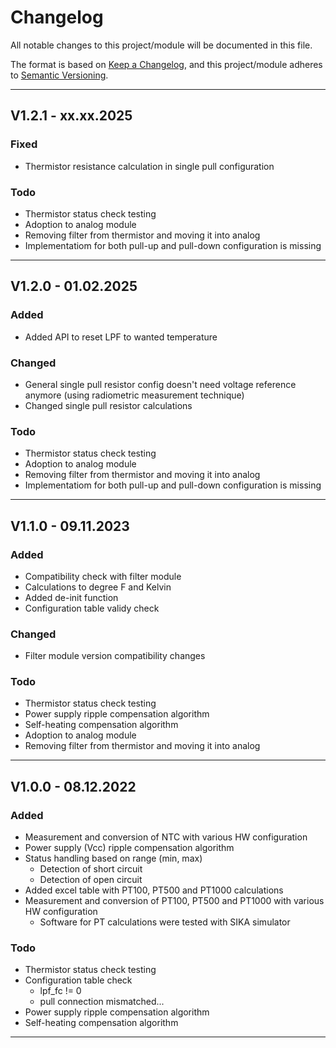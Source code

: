 # Changelog
All notable changes to this project/module will be documented in this file.

The format is based on [Keep a Changelog](https://keepachangelog.com/en/1.0.0/),
and this project/module adheres to [Semantic Versioning](https://semver.org/spec/v2.0.0.html).

---
## V1.2.1 - xx.xx.2025

### Fixed
 - Thermistor resistance calculation in single pull configuration

### Todo
 - Thermistor status check testing
 - Adoption to analog module
 - Removing filter from thermistor and moving it into analog
 - Implementatiom for both pull-up and pull-down configuration is missing

---
## V1.2.0 - 01.02.2025

### Added
 - Added API to reset LPF to wanted temperature

### Changed
 - General single pull resistor config doesn't need voltage reference anymore (using radiometric measurement technique)
 - Changed single pull resistor calculations

### Todo
 - Thermistor status check testing
 - Adoption to analog module
 - Removing filter from thermistor and moving it into analog
 - Implementatiom for both pull-up and pull-down configuration is missing

---
## V1.1.0 - 09.11.2023

### Added
 - Compatibility check with filter module
 - Calculations to degree F and Kelvin
 - Added de-init function
 - Configuration table validy check

### Changed
 - Filter module version compatibility changes

### Todo
 - Thermistor status check testing
 - Power supply ripple compensation algorithm
 - Self-heating compensation algorithm
 - Adoption to analog module
 - Removing filter from thermistor and moving it into analog

---
## V1.0.0 - 08.12.2022

### Added
- Measurement and conversion of NTC with various HW configuration
- Power supply (Vcc) ripple compensation algorithm
- Status handling based on range (min, max)
    - Detection of short circuit
    - Detection of open circuit
- Added excel table with PT100, PT500 and PT1000 calculations
- Measurement and conversion of PT100, PT500 and PT1000 with various HW configuration
   - Software for PT calculations were tested with SIKA simulator

### Todo
 - Thermistor status check testing
 - Configuration table check
    - lpf_fc != 0
    - pull connection mismatched...
 - Power supply ripple compensation algorithm
 - Self-heating compensation algorithm

---